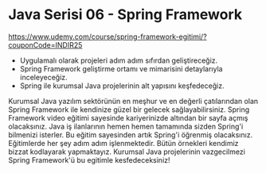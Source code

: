 # Java Serisi 06 - Spring Framework

https://www.udemy.com/course/spring-framework-egitimi/?couponCode=INDIR25

- Uygulamalı olarak projeleri adım adım sıfırdan geliştireceğiz.
- Spring Framework geliştirme ortamı ve mimarisini detaylarıyla inceleyeceğiz.
- Spring ile kurumsal Java projelerinin alt yapısını keşfedeceğiz.

Kurumsal Java yazılım sektörünün en meşhur ve en değerli çatılarından olan Spring Framework ile kendinize güzel bir gelecek sağlayabilirsiniz. Spring Framework video eğitimi sayesinde kariyerinizde altından bir sayfa açmış olacaksınız. Java iş ilanlarının hemen hemen tamamında sizden Spring'i bilmenizi isterler. Bu eğitim sayesinden artık Spring'i öğrenmiş olacaksınız. Eğitimlerde her şey adım adım işlenmektedir. Bütün örnekleri kendimiz bizzat kodlayarak yapmaktayız. Kurumsal Java projelerinin vazgecilmezi Spring Framework'ü bu egitimle kesfedeceksiniz!
